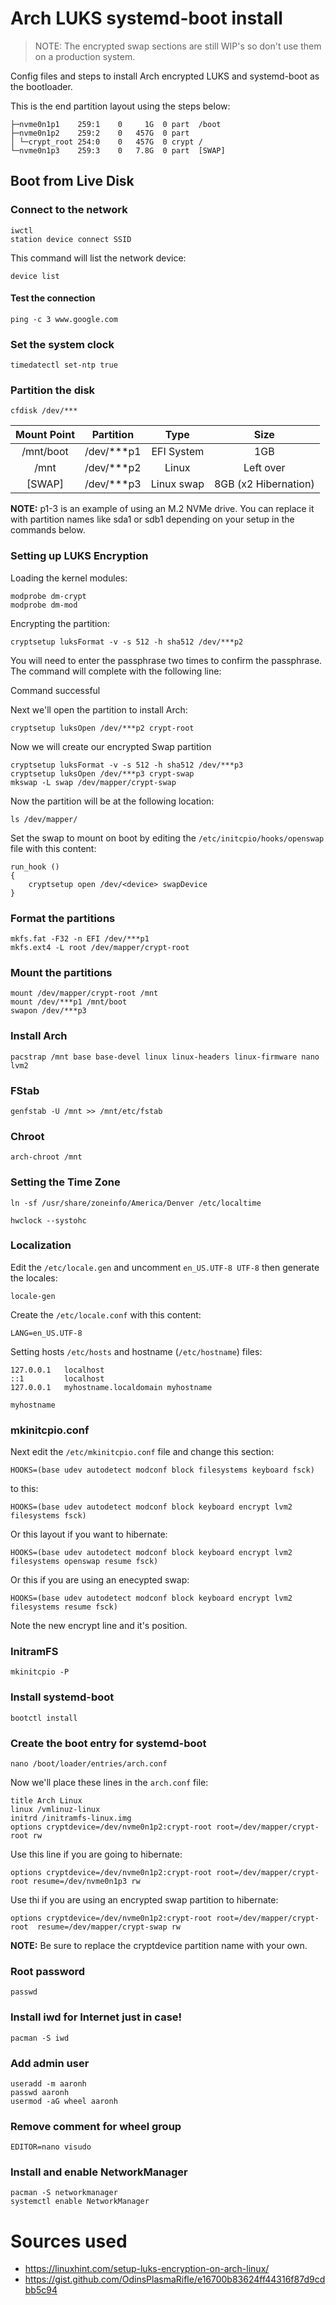 # Arch LUKS systemd-boot install

> NOTE: The encrypted swap sections are still WIP's so don't use them on a production system. 

Config files and steps to install Arch encrypted LUKS and systemd-boot as the bootloader.

This is the end partition layout using the steps below:

```nvme0n1        259:0    0 465.8G  0 disk  
├─nvme0n1p1    259:1    0     1G  0 part  /boot
├─nvme0n1p2    259:2    0   457G  0 part  
│ └─crypt_root 254:0    0   457G  0 crypt /
└─nvme0n1p3    259:3    0   7.8G  0 part  [SWAP]
```

## Boot from Live Disk

### Connect to the network

```
iwctl
station device connect SSID
```

This command will list the network device:

```
device list
```

#### Test the connection

```
ping -c 3 www.google.com
```

### Set the system clock

```
timedatectl set-ntp true
```

### Partition the disk

```
cfdisk /dev/***
```

| Mount Point | Partition  | Type       | Size                 |
|:-----------:|:----------:|:----------:|:--------------------:|
| /mnt/boot   | /dev/***p1 | EFI System | 1GB                  |
| /mnt        | /dev/***p2 | Linux      | Left over            |
| [SWAP]      | /dev/***p3 | Linux swap | 8GB (x2 Hibernation) |

**NOTE:**
p1-3 is an example of using an M.2 NVMe drive. You can replace it with partition names like sda1 or sdb1 depending on your setup in the commands below.

### Setting up LUKS Encryption

Loading the kernel modules:

```
modprobe dm-crypt
modprobe dm-mod
```

Encrypting the partition:

```
cryptsetup luksFormat -v -s 512 -h sha512 /dev/***p2
```

You will need to enter the passphrase two times to confirm the passphrase. The command will complete with the following line:

Command successful

Next we'll open the partition to install Arch:

```
cryptsetup luksOpen /dev/***p2 crypt-root
```

Now we will create our encrypted Swap partition

```
cryptsetup luksFormat -v -s 512 -h sha512 /dev/***p3
cryptsetup luksOpen /dev/***p3 crypt-swap
mkswap -L swap /dev/mapper/crypt-swap
```

Now the partition will be at the following location:

```
ls /dev/mapper/
```

Set the swap to mount on boot by editing the `/etc/initcpio/hooks/openswap` file with this content:

```
run_hook ()
{
    cryptsetup open /dev/<device> swapDevice
}
```

### Format the partitions

```
mkfs.fat -F32 -n EFI /dev/***p1
mkfs.ext4 -L root /dev/mapper/crypt-root
```

### Mount the partitions

```
mount /dev/mapper/crypt-root /mnt
mount /dev/***p1 /mnt/boot
swapon /dev/***p3
```


### Install Arch

```
pacstrap /mnt base base-devel linux linux-headers linux-firmware nano lvm2
```

### FStab 

```
genfstab -U /mnt >> /mnt/etc/fstab
```

### Chroot

```
arch-chroot /mnt
```

### Setting the Time Zone

```
ln -sf /usr/share/zoneinfo/America/Denver /etc/localtime
```

```
hwclock --systohc
```

### Localization

Edit the `/etc/locale.gen` and uncomment `en_US.UTF-8 UTF-8` then generate the locales:

```
locale-gen
```

Create the `/etc/locale.conf` with this content:

```
LANG=en_US.UTF-8
```

Setting hosts `/etc/hosts` and hostname (`/etc/hostname`) files:

```
127.0.0.1   localhost
::1         localhost
127.0.0.1   myhostname.localdomain myhostname
```

```
myhostname
```

### mkinitcpio.conf

Next edit the `/etc/mkinitcpio.conf` file and change this section:

```
HOOKS=(base udev autodetect modconf block filesystems keyboard fsck)
```

to this:

```
HOOKS=(base udev autodetect modconf block keyboard encrypt lvm2 filesystems fsck)
```

Or this layout if you want to hibernate:

```
HOOKS=(base udev autodetect modconf block keyboard encrypt lvm2 filesystems openswap resume fsck)
```

Or this if you are using an enecypted swap:

```
HOOKS=(base udev autodetect modconf block keyboard encrypt lvm2 filesystems resume fsck)
```

Note the new encrypt line and it's position.

### InitramFS

```
mkinitcpio -P
```

### Install systemd-boot

```
bootctl install
```

### Create the boot entry for systemd-boot

```
nano /boot/loader/entries/arch.conf
```

Now we'll place these lines in the `arch.conf` file:

```
title Arch Linux
linux /vmlinuz-linux
initrd /initramfs-linux.img
options cryptdevice=/dev/nvme0n1p2:crypt-root root=/dev/mapper/crypt-root rw
```

Use this line if you are going to hibernate:

```
options cryptdevice=/dev/nvme0n1p2:crypt-root root=/dev/mapper/crypt-root resume=/dev/nvme0n1p3 rw
```

Use thi if you are using an encrypted swap partition to hibernate:

```
options cryptdevice=/dev/nvme0n1p2:crypt-root root=/dev/mapper/crypt-root  resume=/dev/mapper/crypt-swap rw
```

**NOTE:**
Be sure to replace the cryptdevice partition name with your own.

### Root password

```
passwd
```

### Install iwd for Internet just in case!

```
pacman -S iwd
```

### Add admin user

```
useradd -m aaronh
passwd aaronh
usermod -aG wheel aaronh
```

### Remove comment for wheel group

```
EDITOR=nano visudo
```

### Install and enable NetworkManager

```
pacman -S networkmanager
systemctl enable NetworkManager
```

# Sources used
- https://linuxhint.com/setup-luks-encryption-on-arch-linux/
- https://gist.github.com/OdinsPlasmaRifle/e16700b83624ff44316f87d9cdbb5c94
